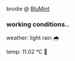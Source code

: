 brodie @ [BluMint](https://www.linkedin.com/company/blumint-io/)

<!--weather_start-->
### working conditions..

weather: light rain 🌧️

temp: 11.02 °C 👕

<!--weather_end-->
